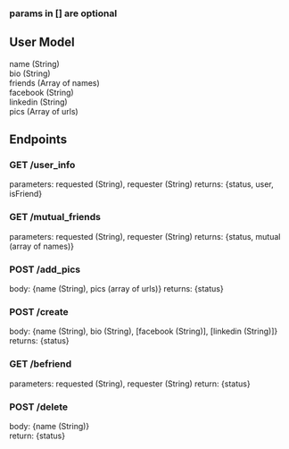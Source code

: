 ### params in [] are optional
## User Model
name (String)  
bio (String)  
friends (Array of names)  
facebook (String)  
linkedin (String)  
pics (Array of urls)  

## Endpoints

### GET /user_info
parameters: requested (String), requester (String)
returns: {status, user, isFriend}

### GET /mutual_friends
parameters: requested (String), requester (String)
returns: {status, mutual (array of names)}

### POST /add_pics
body: {name (String), pics (array of urls)}
returns: {status}

### POST /create
body: {name (String), bio (String), [facebook (String)], [linkedin (String)]}
returns: {status}

### GET /befriend
parameters: requested (String), requester (String)
return: {status}

### POST /delete
body: {name (String)}  
return: {status}
